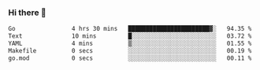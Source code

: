 ### Hi there 👋

<!--
**yeya24/yeya24** is a ✨ _special_ ✨ repository because its `README.md` (this file) appears on your GitHub profile.

Here are some ideas to get you started:

- 🔭 I’m currently working on ...
- 🌱 I’m currently learning ...
- 👯 I’m looking to collaborate on ...
- 🤔 I’m looking for help with ...
- 💬 Ask me about ...
- 📫 How to reach me: ...
- 😄 Pronouns: ...
- ⚡ Fun fact: ...
-->

<!--START_SECTION:waka-->

```txt
Go                4 hrs 30 mins   ███████████████████████▓░   94.35 %
Text              10 mins         █░░░░░░░░░░░░░░░░░░░░░░░░   03.72 %
YAML              4 mins          ▒░░░░░░░░░░░░░░░░░░░░░░░░   01.55 %
Makefile          0 secs          ░░░░░░░░░░░░░░░░░░░░░░░░░   00.19 %
go.mod            0 secs          ░░░░░░░░░░░░░░░░░░░░░░░░░   00.11 %
```

<!--END_SECTION:waka-->
